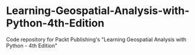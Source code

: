 # Learning-Geospatial-Analysis-with-Python-4th-Edition
Code repository for Packt Publishing's "Learning Geospatial Analysis with Python - 4th Edition"
